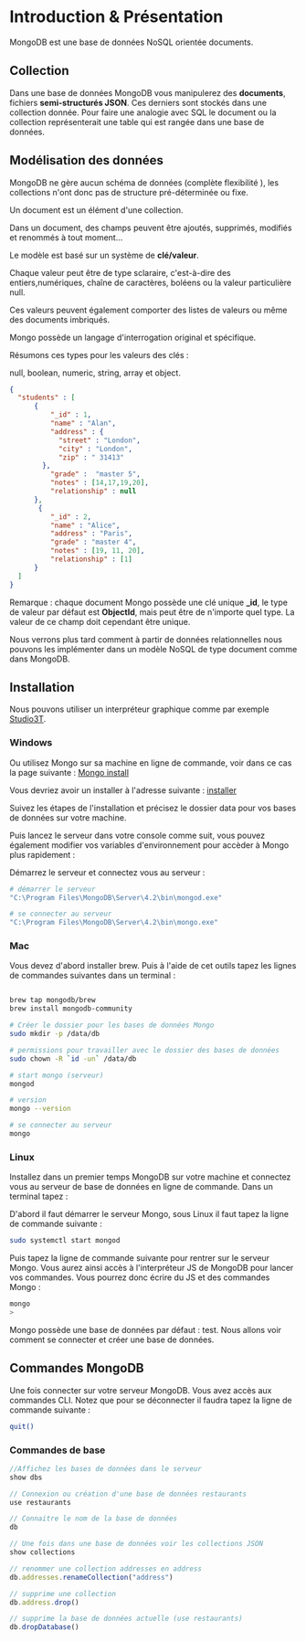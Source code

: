 # Introduction & Présentation

MongoDB est une base de données NoSQL orientée documents.

## Collection

Dans une base de données MongoDB vous manipulerez des **documents**, fichiers **semi-structurés JSON**. Ces derniers sont stockés dans une collection donnée. Pour faire une analogie avec SQL le document ou la collection représenterait une table qui est rangée dans une base de données.

## Modélisation des données

MongoDB ne gère aucun schéma de données (complète flexibilité ), les collections n'ont donc pas de structure pré-déterminée ou fixe.

Un document est un élément d'une collection.

Dans un document, des champs peuvent être ajoutés, supprimés, modifiés et renommés à tout moment...

Le modèle est basé sur un système de **clé/valeur**.

Chaque valeur peut être de type sclaraire, c'est-à-dire des entiers,numériques, chaîne de caractères, boléens ou la valeur particulière null.

Ces valeurs peuvent également comporter des listes de valeurs ou même des documents imbriqués.

Mongo possède un langage d'interrogation original et spécifique.

Résumons ces types pour les valeurs des clés :

null, boolean, numeric, string, array et object.

```json
{
  "students" : [
      {
          "_id" : 1,
          "name" : "Alan",
          "address" : {
            "street" : "London",
            "city" : "London",
            "zip" : " 31413"
        },
          "grade" :  "master 5",
          "notes" : [14,17,19,20],
          "relationship" : null
      },
       {
          "_id" : 2,
          "name" : "Alice",
          "address" : "Paris",
          "grade" : "master 4",
          "notes" : [19, 11, 20],
          "relationship" : [1]
      }
  ]
}
```

Remarque : chaque document Mongo possède une clé unique **_id**, le type de  valeur par défaut est **ObjectId**, mais peut être de n'importe quel type. La valeur de ce champ doit cependant être unique.

Nous verrons plus tard comment à partir de données relationnelles nous pouvons les implémenter dans un modèle NoSQL de type document comme dans MongoDB.

## Installation

Nous pouvons utiliser un interpréteur graphique comme par exemple [Studio3T](https://studio3t.com/).

### Windows

Ou utilisez Mongo sur sa machine en ligne de commande, voir dans ce cas la page suivante : [Mongo install](https://docs.mongodb.com/manual/installation/)

Vous devriez avoir un installer à l'adresse suivante : [installer](https://www.mongodb.com/try/download/community)

Suivez les étapes de l'installation et précisez le dossier data pour vos bases de données sur votre machine.

Puis lancez le serveur dans votre console comme suit, vous pouvez également modifier vos variables d'environnement pour accèder à Mongo plus rapidement :

Démarrez le serveur et connectez vous au serveur :

```bash
# démarrer le serveur
"C:\Program Files\MongoDB\Server\4.2\bin\mongod.exe"

# se connecter au serveur
"C:\Program Files\MongoDB\Server\4.2\bin\mongo.exe"
```

### Mac

Vous devez d'abord installer brew. Puis à l'aide de cet outils tapez les lignes de commandes suivantes dans un terminal :

```bash

brew tap mongodb/brew
brew install mongodb-community

# Créer le dossier pour les bases de données Mongo
sudo mkdir -p /data/db

# permissions pour travailler avec le dossier des bases de données
sudo chown -R `id -un` /data/db

# start mongo (serveur)
mongod

# version
mongo --version

# se connecter au serveur
mongo
```

### Linux

Installez dans un premier temps MongoDB sur votre machine et connectez vous au serveur de base de données en ligne de commande. Dans un terminal tapez :

D'abord il faut démarrer le serveur Mongo, sous Linux il faut tapez la ligne de commande suivante :

```bash
sudo systemctl start mongod
```

Puis tapez la ligne de commande suivante pour rentrer sur le serveur Mongo. Vous aurez ainsi accès à l'interpréteur JS de MongoDB pour lancer vos commandes. Vous pourrez donc écrire du JS et des commandes Mongo :

```bash
mongo
>
```

Mongo possède une base de données par défaut : test. Nous allons voir comment se connecter et créer une base de données.

## Commandes MongoDB

Une fois connecter sur votre serveur MongoDB. Vous avez accès aux commandes CLI. Notez que pour se déconnecter il faudra tapez la ligne de commande suivante :

```bash
quit()
```

### Commandes de base

```js
//Affichez les bases de données dans le serveur
show dbs

// Connexion ou création d'une base de données restaurants
use restaurants

// Connaitre le nom de la base de données
db

// Une fois dans une base de données voir les collections JSON
show collections

// renommer une collection addresses en address
db.addresses.renameCollection("address")

// supprime une collection
db.address.drop()

// supprime la base de données actuelle (use restaurants)
db.dropDatabase()
```
